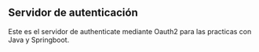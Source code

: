 <h2>Servidor de autenticación</h2>
<p>Este es el servidor de authenticate mediante Oauth2 para las practicas con Java y Springboot.</p>
